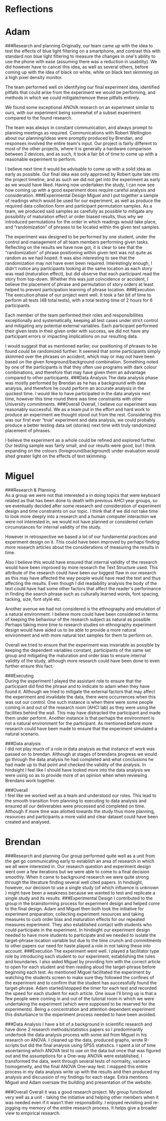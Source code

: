 # Reflections
    
# Adam  
###Research and planning
Originally, our team came up with the idea to test the effects of blue light filtering on a smartphone, and contrast this with standard non blue light filtering to measure the changes in one's ability to use the phone with ease (assuming there was a reduction in usability). We did however have to cancel this idea, as well as several others, before coming up with the idea of black on white, white on black text skimming on a high pixel density monitor.

The team performed well on identifying our final experiment idea, identified pitfalls that could arise from the experiment we would be performing, and methods in which we could mitigate/remove these pitfalls entirely.

We found some exceptional ANOVA research on an experiment similar to ours, with our experiment being somewhat of a subset experiment compared to the found research.

The team was always in constant communication, and always prompt to planning meetings as required. Communications with Robert Wellington about our planning/ideas were promptly produced by Brendan, and responses involved the entire team's input. Our project is fairly different to most of the other projects, where it is generally a hardware comparison between 2 devices, and as such, it took a fair bit of time to come up with a reasonable experiment to perform.

I believe next time it would be advisable to come up with a solid idea as early as possible. Our final idea was only approved by Robert quite late into the project timeline, and as such we did not get into the experiment as early as we would have liked. Having now undertaken the study, I can now see how coming up with a good experiment does require careful analysis and consideration.
###Experimental Design
Miguel and I put together a sample of readings which would be used for our experiment, as well as produce the required data collection form and participant permutation samples. As a team, we produced said samples as carefully as possible to mitigate any possibility of maturation effect or  order biased results, thus why we introduced permutations for the order in which readings would take place, and “randomization” of phrases to be located within the given text samples.

The experiment was designed to be performed by one student, under the control and management of all team members performing given tasks. Reflecting on the results we have now got, it is clear to see that the “randomization” of phrase positioning within given text was not quite as random as we had hoped. It was also interesting to see that the randomization may not have even been required. Interestingly enough, I didn't notice any participants looking at the same location as each story was read (maturation effect), but did observe that each participant read the story from top-down. Whether this was just coincidence or accident, I believe the placement of phrase and permutation of story orders at least helped to prevent participation learning of phrase location.
###Execution
The execution phase of our project went well. It took a fair bit of time to perform all tests (48 total tests), with a total testing time of 2 hours for 6 participants.

Each member of the team performed their roles and responsibilities exceptionally and systematically, keeping all test cases under strict control and mitigating any potential external variables. Each participant performed their given tests in their given order with success, we did not have any participant errors or impacting implications on our resulting data.

I would suggest that as mentioned earlier, our positioning of phrases to be found could be randomized further. It seemed that some participants simply skimmed over the phrases on accident, which may or may not have been based on the given foreground/background combination. Something noted by one of the participants is that they often use programs with dark colour combinations, and therefore that may have given them an advantage compared to other participants.
###Data Analysis
The data analysis phase was mostly performed by Brendan as he has a background with data analysis, and therefore he could perform an accurate analysis in the quickest time. I would like to have participated in the data analysis next time, however this time round there was time constraints with other University commitments.
###Overall
Overall, I believe our experiment was reasonably successful. We as a team put in the effort and hard work to produce an experiment we thought stood out from the rest. Considering this was our first ever “true” experiment and data analysis, we could probably produce a better testing data set (stories) next time with truly randomized placement of phrases.

I believe the experiment as a whole could be refined and explored further. Our testing sample was fairly small, and our results were good, but I think expanding on the colours (foreground/background) under evaluation would shed greater light on the effects of text skimming.


# Miguel  
###Research & Planning  
As a group we were not that interested a in doing topics that were keyboard related as that has been done to death with previous AHCI year groups, so we eventually decided after some research and consideration of experiment design and time constraints on our topic. I think that if we did not take time to look more deeply into a research and a human computer interaction we were not interested in, we would not have planned or considered certain circumstances for internal validity of the study.  

However in retrospective we based a lot of our fundamental practices and experiment design on it. This could have been improved by perhaps finding more research articles about the considerations of measuring the results in time.  

Also I believe this would have ensured that internal validity of the research would have been improved by more research the Text Structure used. This attribute of  the research could have been our biggest flaw in our research as this may have affected the way people would have read the text and thus affecting the results. Even though I did readability analysis the body of the text could have had some other factors that affect the reader's performance in finding the search phrase such as culturally learned words, font spacing, tacking, size, font style etc.  

Another avenue we had not considered is the ethnography and emulation of a natural environment. I believe more could have been considered in terms of keeping the behaviour of the research subject as natural as possible. Perhaps taking more time to research studies on ethnography experiment design would have aided us to be able to provide a more natural environment and with more natural text samples for them to perform on.  

Overall we tried to ensure that the experiment was invariable as possible by keeping the dependent variables constant, participants of the same set group and mitigating the maturation and order bias to ensure internal validity of the study, although more research could have been done to even further ensure this fact.  

###Executing  
During the experiment I played the assistant role to ensure that the participant did find the phrase and to indicate to adam when they have found it. Although we tried to mitigate the external factors that may affect the experiment and invalidate the data, there were occurrences when this was out our control. One such instance is when there were some people coming in and out of the research room (AHCI lab) as they were using the facilities behind the wall. This may have distracted the participant and made them under perform. Another instance is that perhaps the environment is not a natural environment for the participant. As mentioned before more research could have been made to ensure that the experiment simulated a natural scenario.  

###Data analysis  
I did not play much of a role in data analysis as that instance of work was passed on to brendan. Although at stages of brendans progress we would go through the data analysis he had completed and what conclusions he had made up to that point and checked the validity of the analysis. In hindsight I feel like I should have looked more into the data analysis we were using so as to provide more of an opinion when when reviewing Brendans work together.  

###Overall  
I feel like we worked well as a team and understood our roles. This lead to the smooth transition from planning to executing to data analysis and ensured all our deliverables were processed and completed on time. Although if more time was allotted towards the study thus more planning, resources and participants a more valid and clear dataset could have been created and analysed.  

# Brendan
###Research and planning
Our group performed quite well as a unit from the get go communicating early to establish an area of research in which we all were interested in. Our research question and experiment design went over a few iterations but we were able to come to a final decision smoothly. When it came to background research we were quite strong through the literature finding several well cited papers. In hindsight, however, our decision to use a single study (of which influence is unknown ) might have been a weakness because we wanted to test and replicate a single study and its results. 
###Experimental Design
I contributed to the group in the brainstorming process for experiment design and helped come to the final design. Adam and Miguel then both took the initiative for experiment preparation; collecting experiment resources and taking measures to curb order bias and maturation effects for our repeated measures experiment. They also established contact with students who could participate in the experiment. In hindsight our experiment design needed to have more students to participate and we needed to isolate the target-phrase location variable but due to the time crunch and commitments to other papers our need for haste played a role in not taking these into account.
###Execution
The experiment went well. I played a facilitator type role by introducing each student to our experiment, establishing the rules and boundaries. I also aided Miguel by providing him with the correct article to open for each student and then reading aloud the target-phrase before beginning each test. As mentioned Miguel facilitated the experiment by watching the students screen to make sure they followed the confines of the experiment and to confirm that the student has successfully found the target-phrase. Adam started/stopped the timer for each test and recorded the speed for each student for each article. One issue I’ll bring up is that a few people were coming in and out of the tutorial room in which we were undertaking the experiment (which were supposed to be reserved for the experiments). Being a concentration and attention dependent experiment this disturbance to the experiment process needed to have been avoided.  

###Data Analysis
I have a bit of a background in scientific research and have done 2 research methods/statistics papers so I predominantly undertook the data analysis process with some aid from Miguel in his research on ANOVA.
I cleaned up the data, produced graphs, wrote R-scripts but did the final analysis using SPSS statistics. I spent a lot of time ascertaining which ANOVA test to use on the data but once that was figured out and the assumptions for a One-way ANOVA were established, I transformed the data, went through several tests of normality, variance homogeneity, and the final ANOVA One-way test. I mapped this entire process in my data analysis write up with the results and then produced my analysis and discussion of my findings for each stage.
Extra mentions
Miguel and Adam oversaw the building and presentation of the website.  

###Overall 
Overall it was a good research project. My group functioned very well as a unit - taking the initiative and helping other members when it was needed even if it wasn’t their responsibility. I enjoyed revisiting and re-jogging my memory of the entire research process. It helps give a broader view to empirical research.

